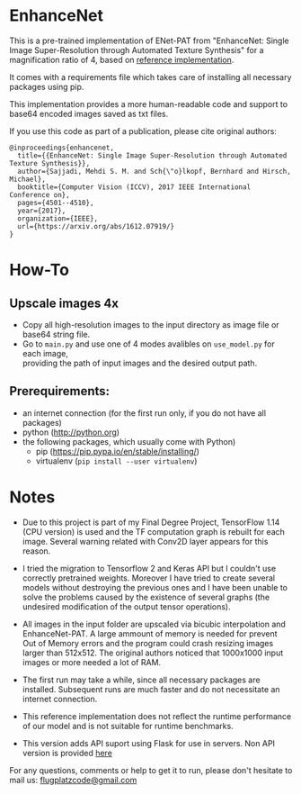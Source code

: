 # EnhanceNet

This is a pre-trained implementation of ENet-PAT from "EnhanceNet:
Single Image Super-Resolution through Automated Texture Synthesis" for a
magnification ratio of 4, based on [reference implementation](https://github.com/msmsajjadi/EnhanceNet-Code).

It comes with a requirements file which takes care of installing all necessary packages
using pip.

This implementation provides a more human-readable code and support to base64 encoded images saved as txt files.

If you use this code as part of a publication, please cite original authors:

```
@inproceedings{enhancenet,
  title={{EnhanceNet: Single Image Super-Resolution through Automated Texture Synthesis}},
  author={Sajjadi, Mehdi S. M. and Sch{\"o}lkopf, Bernhard and Hirsch, Michael},
  booktitle={Computer Vision (ICCV), 2017 IEEE International Conference on},
  pages={4501--4510},
  year={2017},
  organization={IEEE},
  url={https://arxiv.org/abs/1612.07919/}
}
```

# How-To

## Upscale images 4x
  - Copy all high-resolution images to the input directory as image file or base64 string file.
  - Go to `main.py` and use one of 4 modes avalibles on `use_model.py` for each image,  
  providing the path of input images and the desired output path.


## Prerequirements:
  - an internet connection (for the first run only, if you do not have all
    packages)
  - python (<http://python.org>)
  - the following packages, which usually come with Python)
      - pip (<https://pip.pypa.io/en/stable/installing/>)
      - virtualenv (`pip install --user virtualenv`)

# Notes

- Due to this project is part of my Final Degree Project, TensorFlow 1.14 (CPU version) is used and the TF
  computation graph is rebuilt for each image. Several warning related with Conv2D layer appears for this reason.
  
-  I tried the migration to Tensorflow 2 and Keras API but I couldn't use correctly pretrained weights.
  Moreover I have tried to create several models without destroying the previous ones 
  and I have been unable to solve the problems caused by the existence of several graphs
  (the undesired modification of the output tensor operations).

- All images in the input folder are upscaled via bicubic interpolation and EnhanceNet-PAT. 
  A large ammount of memory is needed for prevent Out of Memory errors 
  and the program could crash resizing images larger than 512x512.
  The original authors noticed that 1000x1000 input images or more needed a lot of RAM.


- The first run may take a while, since all necessary packages are installed.
  Subsequent runs are much faster and do not necessitate an internet connection.


- This reference implementation does not reflect the runtime performance of our model and is not suitable for
  runtime benchmarks.
  
- This version adds API suport using Flask for use in servers.
  Non API version is provided [here](https://github.com/VicDominguez/EnhanceNet-Code/tree/27c7f0659befd8aacdb76f0c612332269aa5a51e)


For any questions, comments or help to get it to run, please don't hesitate to
mail us: [flugplatzcode@gmail.com](mailto:flugplatzcode@gmail.com)